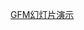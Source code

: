 [GFM幻灯片演示](http://localhost:8080/get?url=https://raw.githubusercontent.com/glongzh/mdslide/master/GFM.md)


